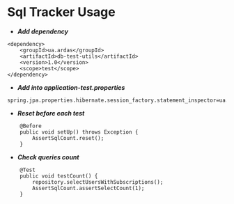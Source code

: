 # Sql Tracker Usage

* ***Add dependency***
```
<dependency>
    <groupId>ua.ardas</groupId>
    <artifactId>db-test-utils</artifactId>
    <version>1.0</version>
    <scope>test</scope>
</dependency>
```

* ***Add into application-test.properties***
```
spring.jpa.properties.hibernate.session_factory.statement_inspector=ua.ardas.db.sqltracker.StatementInspectorImpl
```

* ***Reset before each test***
```
    @Before
    public void setUp() throws Exception {
        AssertSqlCount.reset();
    }
```

* ***Check queries count***
```
    @Test
    public void testCount() {
        repository.selectUsersWithSubscriptions();        
        AssertSqlCount.assertSelectCount(1);
    }
```
